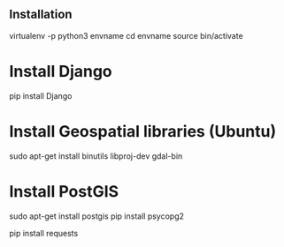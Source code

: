 Installation
---------------

virtualenv -p python3 envname
cd envname
source bin/activate

# Install Django
pip install Django

# Install Geospatial libraries (Ubuntu)
sudo apt-get install binutils libproj-dev gdal-bin

# Install PostGIS
sudo apt-get install postgis
pip install psycopg2

pip install requests
